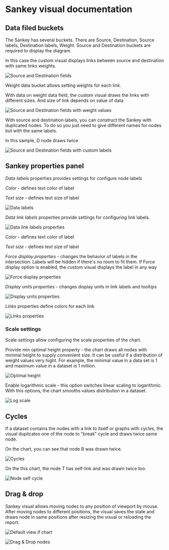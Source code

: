 
# Sankey visual documentation

## Data filed buckets

The Sankey has several buckets. There are Source, Destination, Source labels, Destination labels, Weight. Source and Destination buckets are required to display the diagram.

In this case the custom visual displays links between source and destination with same links weights.

![Source and Destination fields](imgs/SourceDestination.png)

Weight data bucket allows setting weights for each link.

With data on weight data field, the custom visual draws the links with different sizes. And size of link depends on value of data

![Source and Destination fields with weight values](imgs/SourceDestinationWeight.png)

With source and destination labels, you can construct the Sankey with duplicated nodes. To do so you just need to give different names for nodes but with the same labels.

In this sample, D node draws twice

![Source and Destination fields with custom labels](imgs/SourceDestinationWeightLabels.png)

## Sankey properties panel

*Data labels* properties provides settings for configure node labels

_Color_ - defines text color of label

_Text size_ - defines text size of label

![Data labels](imgs/DataLabels.png)

*Data link labels* properties provide settings for configuring link labels.

![Data link labels properties](imgs/DataLinkLabels.png)

_Color_ - defines text color of label

_Text size_ - defines text size of label

_Force display properties_ - changes the behavior of labels in the intersection. Labels will be hidden if there's no room to fit them. If Force display option is enabled, the custom visual displays the label in any way 

![Force display properties](imgs/ForceDisplayProperties.png)

_Display units properties_ - changes display units in link labels and tooltips

![Display units properties](imgs/DisplayUnitsProperties.png)

*Links* properties define colors for each link

![Links properties](imgs/LinksProperties.png)

### Scale settings

Scale settings allow configuring the scale properties of the chart.

Provide min optimal height property - the chart draws all nodes with minimal height to supply convenient size. It can be useful if a distribution of weight values very hight. For example, the minimal value in a data set is 1 and maximum value in a dataset is 1 million.

![Optimal height](imgs/MinOptimalHeightProperty.png)

Enable logarithmic scale - this option switches linear scaling to logarithmic. With this options, the chart smooths values distribution 
in a dataset.

![Log scale](imgs/LogarithmicScaleProperties.png)

## Cycles

If a dataset contains the nodes with a link to itself or graphs with cycles, the visual duplicates one of the node to "break" cycle and draws twice same node.

On the chart, you can see that node B was drawn twice.

![Cycles](imgs/Cycles.png)

On the this chart, the node T has self-link and was drawn twice too.

![Node self cycle](imgs/NodeSelfCycle.png)

## Drag & drop

Sankey visual allows moving nodes to any position of viewport by mouse. After moving nodes to different positions, the visual saves the state and draws node in same positions after resizing the visual or reloading the report.

![Default view if chart](imgs/Default.png)

![Drag & Drop nodes](imgs/Drag&Drop.png)
